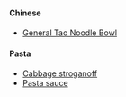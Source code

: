 #### Chinese
- [General Tao Noodle Bowl](main_course/general_tao_noodle_bowl.md)
#### Pasta
- [Cabbage stroganoff](main_course/cabbage_stroganoff.md)
- [Pasta sauce](main_course/standard_tomato_based_pasta_sauce.md) 
